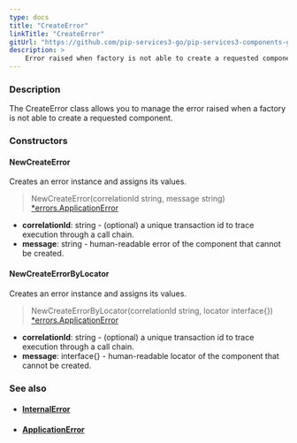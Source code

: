 ```yaml
---
type: docs
title: "CreateError"
linkTitle: "CreateError"
gitUrl: "https://github.com/pip-services3-go/pip-services3-components-go"
description: >
    Error raised when factory is not able to create a requested component.
---
```



### Description

The CreateError class allows you to manage the error raised when a factory is not able to create a requested component.


### Constructors

#### NewCreateError
Creates an error instance and assigns its values.

> NewCreateError(correlationId string, message string) [*errors.ApplicationError](../../../commons/errors/application_exception)

- **correlationId**: string - (optional) a unique transaction id to trace execution through a call chain.
- **message**: string - human-readable error of the component that cannot be created.

#### NewCreateErrorByLocator
Creates an error instance and assigns its values.

> NewCreateErrorByLocator(correlationId string, locator interface{}) [*errors.ApplicationError](../../../commons/errors/application_exception)

- **correlationId**: string - (optional) a unique transaction id to trace execution through a call chain.
- **message**: interface{} - human-readable locator of the component that cannot be created.


### See also
- #### [InternalError](../../../commons/errors/internal_exception)
- #### [ApplicationError](../../../commons/errors/application_exception)
